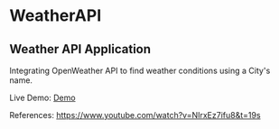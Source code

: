 # WeatherAPI

## Weather API Application
Integrating OpenWeather API to find weather conditions using a City's name.

Live Demo: [Demo](https://andrewhembrom.github.io/WeatherAPI/)

References: https://www.youtube.com/watch?v=NIrxEz7ifu8&t=19s
